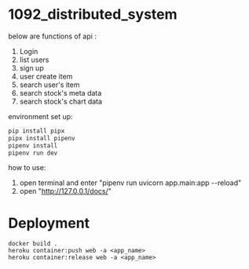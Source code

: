# 1092_distributed_system


  below are functions of api :
  1. Login
  2. list users
  3. sign up
  4. user create item
  5. search user's item
  6. search stock's meta data
  7. search stock's chart data

  environment set up:
  ```bash
  pip install pipx
  pipx install pipenv
  pipenv install
  pipenv run dev
  ```
  how to use:
  1. open terminal and enter "pipenv run uvicorn app.main:app --reload"
  2. open "http://127.0.0.1/docs/"

# Deployment
```
docker build .
heroku container:push web -a <app_name>
heroku container:release web -a <app_name>
```
